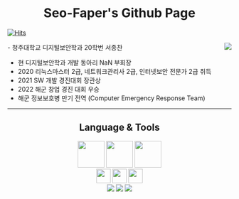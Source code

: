 

  
  <div align="center">
  
  # Seo-Faper's Github Page
  
  </div>
  
[![Hits](https://hits.seeyoufarm.com/api/count/incr/badge.svg?url=https%3A%2F%2Fgithub.com%2FSeo-Faper&count_bg=%23005288&title_bg=%23555555&icon=&icon_color=%23E7E7E7&title=hits&edge_flat=false)](https://hits.seeyoufarm.com)


<div anlign="center">
<img align='right' src="http://mazassumnida.wtf/api/v2/generate_badge?boj=faper">
  - 청주대학교 디지털보안학과 20학번 서종찬
 
  - 현 디지털보안학과 개발 동아리 NaN 부회장
  - 2020 리눅스마스터 2급, 네트워크관리사 2급, 인터넷보안 전문가 2급 취득
  - 2021 SW 개발 경진대회 장관상 
  - 2022 해군 창업 경진 대회 우승
  - 해군 정보보호병 만기 전역 (Computer Emergency Response Team)
</div>
  
---


<div align="center">

  ## Language & Tools 
  
  <img height="60" width="60" src="https://cdn.simpleicons.org/javascript/#F7DF1E" />
  <img height="60" width="60" src="https://cdn.simpleicons.org/python/#3776AB" />
  <img height="60" width="60" src="https://cdn.simpleicons.org/lua/#2C2D72" />
  <br>
  <img height="32" width="32" src="https://cdn.simpleicons.org/visualstudiocode/#007ACC" />
<img height="32" width="32" src="https://cdn.simpleicons.org/vim/#019733" />
  <img height="32" width="32" src="https://cdn.simpleicons.org/mysql/#4479A1" />
  
  <br>
  <center>
<img src="https://img.shields.io/badge/RenPy-FF7F7F?style=for-the-badge&logo=RenPy&logoColor=white">
<img src="https://img.shields.io/badge/KaliLinux-557C94?style=for-the-badge&logo=KaliLinux&logoColor=white">
  <img src="https://img.shields.io/badge/React-61DAFB?style=for-the-badge&logo=React&logoColor=white">
  </center>
</div>

